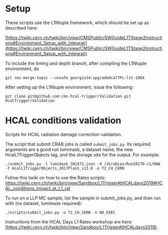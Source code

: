 # Setup
These scripts use the L1Ntuple framework, which should be set up as described here:

[https://twiki.cern.ch/twiki/bin/view/CMSPublic/SWGuideL1TStage2Instructions#Environment_Setup_with_Integrati](https://twiki.cern.ch/twiki/bin/view/CMSPublic/SWGuideL1TStage2Instructions#Environment_Setup_with_Integrati)

To include the timing and depth branch, after compiling the L1Ntuple environment, do
```
git cms-merge-topic --unsafe georgia14:upgradeHcalTPs-l1t-106X
```
After setting up the L1Ntuple environment, issue the following:
```
git clone git@github.com:cms-hcal-trigger/Validation.git HcalTrigger/Validation
```

# HCAL conditions validation 
Scripts for HCAL radiation damage correction validation.

The script that submit CRAB jobs is called `submit_jobs.py`. Its required arguments are a good run lumimask, a dataset name, the new HcalL1TriggerObjects tag, and the storage site for the output. For example:
```
./submit_jobs.py -l lumimask_302472.json -d /ZeroBias/Run2017D-v1/RAW -t HcalL1TriggerObjects_2017Plan1_v13.0 -o T2_CH_CERN
```
Follow this twiki on how to use the Rates scripts:
https://twiki.cern.ch/twiki/bin/view/Sandbox/L1TriggerAtHCALdays2019#HCAL_conditions_impact_at_L1_rat

To run on a LLP MC sample, list the sample in submit_jobs.py, and then run with (no dataset, lumimask required):
```
./scripts/submit_jobs.py -o T2_CH_CERN -n NO_EXEC
```
Instructions from the HCAL Days L1 Rates workshop are here: [https://twiki.cern.ch/twiki/bin/view/Sandbox/L1TriggerAtHCALdays2019]. 